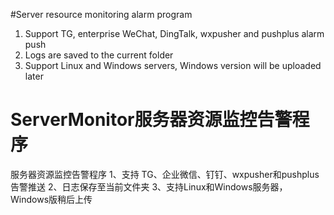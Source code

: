 #Server resource monitoring alarm program 
1. Support TG, enterprise WeChat, DingTalk, wxpusher and pushplus alarm push
2. Logs are saved to the current folder
3. Support Linux and Windows servers, Windows version will be uploaded later
# ServerMonitor服务器资源监控告警程序
服务器资源监控告警程序
1、支持 TG、企业微信、钉钉、wxpusher和pushplus告警推送
2、日志保存至当前文件夹
3、支持Linux和Windows服务器，Windows版稍后上传
